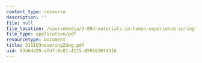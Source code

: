 ```yaml
---
content_type: resource
description: ''
file: null
file_location: /coursemedia/3-094-materials-in-human-experience-spring-2004/83d64d29dfd78c8141158595830f4316_31SI03nosering2dwg.pdf
file_type: application/pdf
resourcetype: Document
title: 31SI03nosering2dwg.pdf
uid: 83d64d29-dfd7-8c81-4115-8595830f4316
---
```

